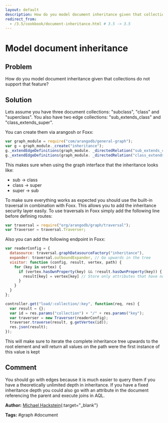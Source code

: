 ```yaml
---
layout: default
description: How do you model document inheritance given that collections do not support that feature?
redirect_from:
  - /3.5/cookbook/document-inheritance.html # 3.5 -> 3.5
---
```

# Model document inheritance

## Problem

How do you model document inheritance given that collections do not support that feature? 

## Solution

Lets assume you have three document collections: "subclass", "class" and "superclass". You also have two edge collections: "sub_extends_class" and "class_extends_super".

You can create them via arangosh or Foxx:

```js
var graph_module = require("com/arangodb/general-graph");
var g = graph_module._create("inheritance");
g._extendEdgeDefinitions(graph_module. _directedRelation("sub_extends_class", ["subclass"], ["class"]));
g._extendEdgeDefinitions(graph_module. _directedRelation("class_extends_super", ["class"], ["superclass"]));
```

This makes sure when using the graph interface that the inheritance looks like:

* sub → class
* class → super
* super → sub

To make sure everything works as expected you should use the built-in traversal in combination with Foxx. This allows you to add the inheritance security layer easily.
To use traversals in Foxx simply add the following line before defining routes:

```js
var traversal = require("org/arangodb/graph/traversal");
var Traverser = traversal.Traverser;
```

Also you can add the following endpoint in Foxx:

```js
var readerConfig = {
  datasource: traversal.graphDatasourceFactory("inheritance"),
  expander: traversal.outboundExpander, // Go upwards in the tree
  visitor: function (config, result, vertex, path) {
    for (key in vertex) {
      if (vertex.hasOwnProperty(key) && !result.hasOwnProperty(key)) {
        result[key] = vertex[key] // Store only attributes that have not yet been found
      }
    }
  }
};  

controller.get("load/:collection/:key", function(req, res) {
  var result = {};
  var id = res.params("collection") + "/" + res.params("key");
  var traverser = new Traverser(readerConfig);
  traverser.traverse(result, g.getVertex(id));
  res.json(result);
});
```

This will make sure to iterate the complete inheritance tree upwards to the root element and will return all values on the path
were the first instance of this value is kept

## Comment
You should go with edges because it is much easier to query them if you have a theoretically unlimited depth in inheritance. 
If you have a fixed inheritance depth you could also go with an attribute in the document referencing the parent and execute joins in AQL.


**Author:** [Michael Hackstein](https://github.com/mchacki){:target="_blank"}

**Tags:** #graph #document